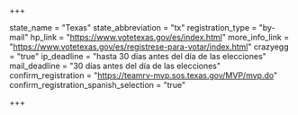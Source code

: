 +++

state_name = "Texas"
state_abbreviation = "tx"
registration_type = "by-mail"
hp_link = "https://www.votetexas.gov/es/index.html"
more_info_link = "https://www.votetexas.gov/es/registrese-para-votar/index.html"
crazyegg = "true"
ip_deadline = "hasta 30 días antes del día de las elecciones"
mail_deadline = "30 días antes del día de las elecciones"
confirm_registration = "https://teamrv-mvp.sos.texas.gov/MVP/mvp.do"
confirm_registration_spanish_selection = "true"

+++